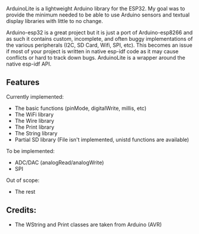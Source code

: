 ArduinoLite is a lightweight Arduino library for the ESP32. My goal was to provide the minimum needed to be able to use Arduino sensors and textual display libraries with little to no change.

Arduino-esp32 is a great project but it is just a port of Arduino-esp8266 and as such it contains custom, incomplete, 
and often buggy implementations of the various peripherals (I2C, SD Card, Wifi, SPI, etc). This becomes an issue if
most of your project is written in native esp-idf code as it may cause conflicts or hard to track down bugs. ArduinoLite
is a wrapper around the native esp-idf API.

## Features

Currently implemented:
- The basic functions (pinMode, digitalWrite, millis, etc)
- The WiFi library
- The Wire library
- The Print library
- The String library
- Partial SD library (File isn't implemented, unistd functions are available)

To be implemented:
- ADC/DAC (analogRead/analogWrite)
- SPI

Out of scope:
- The rest

## Credits:
- The WString and Print classes are taken from Arduino (AVR)
